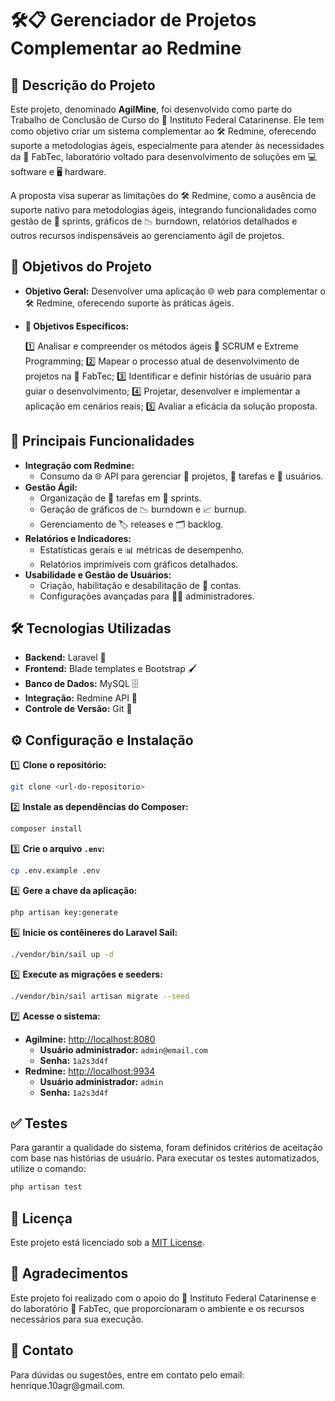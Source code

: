 # 🛠️📋 Gerenciador de Projetos Complementar ao Redmine

## 📝 Descrição do Projeto

Este projeto, denominado **AgilMine**, foi desenvolvido como parte do Trabalho de Conclusão de Curso do 🏫 Instituto Federal Catarinense. Ele tem como objetivo criar um sistema complementar ao 🛠️ Redmine, oferecendo suporte a metodologias ágeis, especialmente para atender às necessidades da 🧪 FabTec, laboratório voltado para desenvolvimento de soluções em 💻 software e 🖥️ hardware.

A proposta visa superar as limitações do 🛠️ Redmine, como a ausência de suporte nativo para metodologias ágeis, integrando funcionalidades como gestão de 🏃 sprints, gráficos de 📉 burndown, relatórios detalhados e outros recursos indispensáveis ao gerenciamento ágil de projetos.

## 🎯 Objetivos do Projeto

- **Objetivo Geral:**
  Desenvolver uma aplicação 🌐 web para complementar o 🛠️ Redmine, oferecendo suporte às práticas ágeis.

- **🎯 Objetivos Específicos:**

  1️⃣ Analisar e compreender os métodos ágeis 📜 SCRUM e Extreme Programming;
  2️⃣ Mapear o processo atual de desenvolvimento de projetos na 🧪 FabTec;
  3️⃣ Identificar e definir histórias de usuário para guiar o desenvolvimento;
  4️⃣ Projetar, desenvolver e implementar a aplicação em cenários reais;
  5️⃣ Avaliar a eficácia da solução proposta.

## 🚀 Principais Funcionalidades

- **Integração com Redmine:**
  - Consumo da 🌐 API para gerenciar 📂 projetos, 📝 tarefas e 👥 usuários.
- **Gestão Ágil:**
  - Organização de 📝 tarefas em 🏃 sprints.
  - Geração de gráficos de 📉 burndown e 📈 burnup.
  - Gerenciamento de 🏷️ releases e 🗂️ backlog.
- **Relatórios e Indicadores:**
  - Estatísticas gerais e 📊 métricas de desempenho.
  - Relatórios imprimíveis com gráficos detalhados.
- **Usabilidade e Gestão de Usuários:**
  - Criação, habilitação e desabilitação de 👤 contas.
  - Configurações avançadas para 👩‍💻 administradores.

## 🛠️ Tecnologias Utilizadas

- **Backend:** Laravel 🐘
- **Frontend:** Blade templates e Bootstrap 🖌️
- **Banco de Dados:** MySQL 🗄️
- **Integração:** Redmine API 🔗
- **Controle de Versão:** Git 🌳

## ⚙️ Configuração e Instalação

1️⃣ **Clone o repositório:**
   ```bash
   git clone <url-do-repositorio>
   ```

2️⃣ **Instale as dependências do Composer:**
   ```bash
   composer install
   ```

3️⃣ **Crie o arquivo `.env`:**
   ```bash
   cp .env.example .env
   ```
4️⃣ **Gere a chave da aplicação:**
   ```bash
   php artisan key:generate
   ```

6️⃣ **Inicie os contêineres do Laravel Sail:**
   ```bash
   ./vendor/bin/sail up -d
   ```

5️⃣ **Execute as migrações e seeders:**
   ```bash
   ./vendor/bin/sail artisan migrate --seed
   ```

7️⃣ **Acesse o sistema:**
   - **Agilmine:** [http://localhost:8080](http://localhost:8080)
     - **Usuário administrador:** `admin@email.com`
     - **Senha:** `1a2s3d4f`
   - **Redmine:** [http://localhost:9934](http://localhost:9934)
     - **Usuário administrador:** `admin`
     - **Senha:** `1a2s3d4f`

## ✅ Testes

Para garantir a qualidade do sistema, foram definidos critérios de aceitação com base nas histórias de usuário. Para executar os testes automatizados, utilize o comando:

```bash
php artisan test
```

## 📜 Licença

Este projeto está licenciado sob a [MIT License](LICENSE).

## 🙏 Agradecimentos

Este projeto foi realizado com o apoio do 🏫 Instituto Federal Catarinense e do laboratório 🧪 FabTec, que proporcionaram o ambiente e os recursos necessários para sua execução.

## 📧 Contato

Para dúvidas ou sugestões, entre em contato pelo email: henrique.10agr\@gmail.com.

